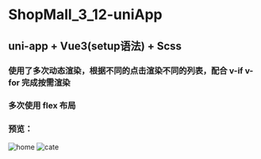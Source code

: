 # ShopMall_3_12-uniApp
## uni-app + Vue3(setup语法) + Scss
### 使用了多次动态渲染，根据不同的点击渲染不同的列表，配合 v-if v-for 完成按需渲染
### 多次使用 flex 布局
### 预览：
![home](https://user-images.githubusercontent.com/103173720/224755557-ea94299d-c4ff-471f-9d0d-68b367ab55c3.png)
![cate](https://user-images.githubusercontent.com/103173720/225047134-6a2e3345-2606-4246-8eac-25352c2968ae.png)

